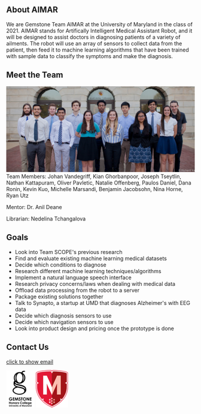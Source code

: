 ## About AIMAR

We are Gemstone Team AIMAR at the University of Maryland in the class of 2021. AIMAR stands for Artifically Intelligent Medical Assistant Robot, and it will be designed to assist doctors in diagnosing patients of a variety of ailments. The robot will use an array of sensors to collect data from the patient, then feed it to machine learning algorithms that have been trained with sample data to classify the symptoms and make the diagnosis.

## Meet the Team
![Team Picture](AIMAR.jpg)
Team Members: Johan Vandegriff, Kian Ghorbanpoor, Joseph Tseytlin, Nathan Kattapuram, Oliver Pavletic, Natalie Offenberg, Paulos Daniel, Dana Ronin, Kevin Kuo, Michelle Marsandi, Benjamin Jacobsohn, Nina Horne, Ryan Utz

Mentor: Dr. Anil Deane

Librarian: Nedelina Tchangalova

## Goals
- Look into Team SCOPE's previous research
- Find and evaluate existing machine learning medical datasets
- Decide which conditions to diagnose
- Research different machine learning techniques/algorithms
- Implement a natural language speech interface
- Research privacy concerns/laws when dealing with medical data
- Offload data processing from the robot to a server
- Package existing solutions together
- Talk to Synapto, a startup at UMD that diagnoses Alzheimer's with EEG data
- Decide which diagnosis sensors to use
- Decide which navigation sensors to use
- Look into product design and pricing once the prototype is done

## Contact Us
<a id="email" href="#email" onclick="this.innerHTML='&#x202e;'+'moc'+'&#x2e;'+'liamg'+'&#x40;'+'ramiadmu'+'&#x202d;'">click to show email</a>

<img alt="UMD Gemstone Logo" src="gemstone-logo.png" alt="drawing" height="100"/>
<img alt="UMD Honors College Logo" src="honors-college-logo.png" alt="drawing" height="100"/>
